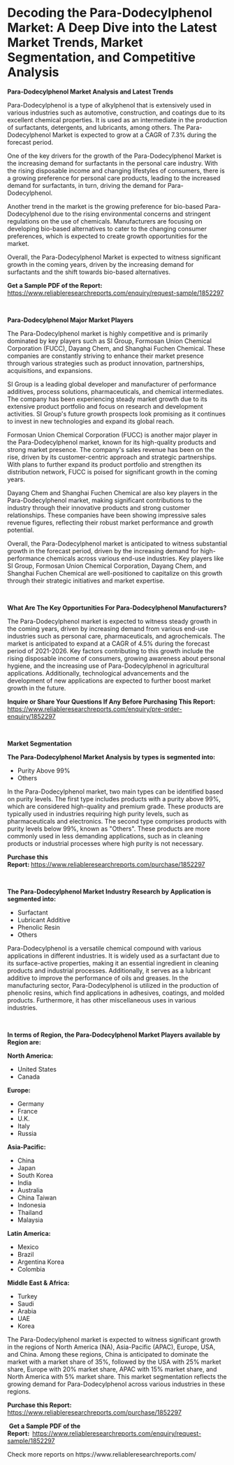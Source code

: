 <p><h1>Decoding the Para-Dodecylphenol Market: A Deep Dive into the Latest Market Trends, Market Segmentation, and Competitive Analysis</h1></p><p><strong>Para-Dodecylphenol Market Analysis and Latest Trends</strong></p>
<p><p>Para-Dodecylphenol is a type of alkylphenol that is extensively used in various industries such as automotive, construction, and coatings due to its excellent chemical properties. It is used as an intermediate in the production of surfactants, detergents, and lubricants, among others. The Para-Dodecylphenol Market is expected to grow at a CAGR of 7.3% during the forecast period.</p><p>One of the key drivers for the growth of the Para-Dodecylphenol Market is the increasing demand for surfactants in the personal care industry. With the rising disposable income and changing lifestyles of consumers, there is a growing preference for personal care products, leading to the increased demand for surfactants, in turn, driving the demand for Para-Dodecylphenol.</p><p>Another trend in the market is the growing preference for bio-based Para-Dodecylphenol due to the rising environmental concerns and stringent regulations on the use of chemicals. Manufacturers are focusing on developing bio-based alternatives to cater to the changing consumer preferences, which is expected to create growth opportunities for the market.</p><p>Overall, the Para-Dodecylphenol Market is expected to witness significant growth in the coming years, driven by the increasing demand for surfactants and the shift towards bio-based alternatives.</p></p>
<p><strong>Get a Sample PDF of the Report:&nbsp;</strong> <a href="https://www.reliableresearchreports.com/enquiry/request-sample/1852297">https://www.reliableresearchreports.com/enquiry/request-sample/1852297</a></p>
<p>&nbsp;</p>
<p><strong>Para-Dodecylphenol Major Market Players</strong></p>
<p><p>The Para-Dodecylphenol market is highly competitive and is primarily dominated by key players such as SI Group, Formosan Union Chemical Corporation (FUCC), Dayang Chem, and Shanghai Fuchen Chemical. These companies are constantly striving to enhance their market presence through various strategies such as product innovation, partnerships, acquisitions, and expansions.</p><p>SI Group is a leading global developer and manufacturer of performance additives, process solutions, pharmaceuticals, and chemical intermediates. The company has been experiencing steady market growth due to its extensive product portfolio and focus on research and development activities. SI Group's future growth prospects look promising as it continues to invest in new technologies and expand its global reach.</p><p>Formosan Union Chemical Corporation (FUCC) is another major player in the Para-Dodecylphenol market, known for its high-quality products and strong market presence. The company's sales revenue has been on the rise, driven by its customer-centric approach and strategic partnerships. With plans to further expand its product portfolio and strengthen its distribution network, FUCC is poised for significant growth in the coming years.</p><p>Dayang Chem and Shanghai Fuchen Chemical are also key players in the Para-Dodecylphenol market, making significant contributions to the industry through their innovative products and strong customer relationships. These companies have been showing impressive sales revenue figures, reflecting their robust market performance and growth potential.</p><p>Overall, the Para-Dodecylphenol market is anticipated to witness substantial growth in the forecast period, driven by the increasing demand for high-performance chemicals across various end-use industries. Key players like SI Group, Formosan Union Chemical Corporation, Dayang Chem, and Shanghai Fuchen Chemical are well-positioned to capitalize on this growth through their strategic initiatives and market expertise.</p></p>
<p>&nbsp;</p>
<p><strong>What Are The Key Opportunities For Para-Dodecylphenol Manufacturers?</strong></p>
<p><p>The Para-Dodecylphenol market is expected to witness steady growth in the coming years, driven by increasing demand from various end-use industries such as personal care, pharmaceuticals, and agrochemicals. The market is anticipated to expand at a CAGR of 4.5% during the forecast period of 2021-2026. Key factors contributing to this growth include the rising disposable income of consumers, growing awareness about personal hygiene, and the increasing use of Para-Dodecylphenol in agricultural applications. Additionally, technological advancements and the development of new applications are expected to further boost market growth in the future.</p></p>
<p><strong>Inquire or Share Your Questions If Any Before Purchasing This Report:</strong> <a href="https://www.reliableresearchreports.com/enquiry/pre-order-enquiry/1852297">https://www.reliableresearchreports.com/enquiry/pre-order-enquiry/1852297</a></p>
<p>&nbsp;</p>
<p><strong>Market Segmentation</strong></p>
<p><strong>The Para-Dodecylphenol Market Analysis by types is segmented into:</strong></p>
<p><ul><li>Purity Above 99%</li><li>Others</li></ul></p>
<p><p>In the Para-Dodecylphenol market, two main types can be identified based on purity levels. The first type includes products with a purity above 99%, which are considered high-quality and premium grade. These products are typically used in industries requiring high purity levels, such as pharmaceuticals and electronics. The second type comprises products with purity levels below 99%, known as "Others". These products are more commonly used in less demanding applications, such as in cleaning products or industrial processes where high purity is not necessary.</p></p>
<p><strong>Purchase this Report:&nbsp;</strong><a href="https://www.reliableresearchreports.com/purchase/1852297">https://www.reliableresearchreports.com/purchase/1852297</a></p>
<p>&nbsp;</p>
<p><strong>The Para-Dodecylphenol Market Industry Research by Application is segmented into:</strong></p>
<p><ul><li>Surfactant</li><li>Lubricant Additive</li><li>Phenolic Resin</li><li>Others</li></ul></p>
<p><p>Para-Dodecylphenol is a versatile chemical compound with various applications in different industries. It is widely used as a surfactant due to its surface-active properties, making it an essential ingredient in cleaning products and industrial processes. Additionally, it serves as a lubricant additive to improve the performance of oils and greases. In the manufacturing sector, Para-Dodecylphenol is utilized in the production of phenolic resins, which find applications in adhesives, coatings, and molded products. Furthermore, it has other miscellaneous uses in various industries.</p></p>
<p>&nbsp;</p>
<p><strong>In terms of Region, the Para-Dodecylphenol Market Players available by Region are:</strong></p>
<p>
    <p> <strong> North America: </strong>
        <ul>
            <li>United States</li>
            <li>Canada</li>
        </ul>
        </p> 
    <p> <strong> Europe: </strong>
        <ul>
            <li>Germany</li>
            <li>France</li>
            <li>U.K.</li>
            <li>Italy</li>
            <li>Russia</li>
        </ul>
        </p> 
    <p> <strong> Asia-Pacific: </strong>
        <ul>
            <li>China</li>
            <li>Japan</li>
            <li>South Korea</li>
            <li>India</li>
            <li>Australia</li>
            <li>China Taiwan</li>
            <li>Indonesia</li>
            <li>Thailand</li>
            <li>Malaysia</li>
        </ul>
        </p> 
    <p> <strong> Latin America: </strong>
        <ul>
            <li>Mexico</li>
            <li>Brazil</li>
            <li>Argentina Korea</li>
            <li>Colombia</li>
        </ul>
        </p> 
    <p> <strong> Middle East & Africa: </strong>
        <ul>
            <li>Turkey</li>
            <li>Saudi</li>
            <li>Arabia</li>
            <li>UAE</li>
            <li>Korea</li>
        </ul>
    </p>
    </p>
<p><p>The Para-Dodecylphenol market is expected to witness significant growth in the regions of North America (NA), Asia-Pacific (APAC), Europe, USA, and China. Among these regions, China is anticipated to dominate the market with a market share of 35%, followed by the USA with 25% market share, Europe with 20% market share, APAC with 15% market share, and North America with 5% market share. This market segmentation reflects the growing demand for Para-Dodecylphenol across various industries in these regions.</p></p>
<p><strong>Purchase this Report: </strong><a href="https://www.reliableresearchreports.com/purchase/1852297">https://www.reliableresearchreports.com/purchase/1852297</a></p>
<p>&nbsp;<strong>Get a Sample PDF of the Report:&nbsp;&nbsp;</strong><a href="https://www.reliableresearchreports.com/enquiry/request-sample/1852297">https://www.reliableresearchreports.com/enquiry/request-sample/1852297</a></p>
<p><strong></strong></p>
<p>Check more reports on https://www.reliableresearchreports.com/</p>